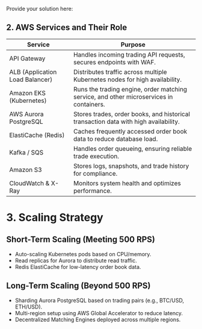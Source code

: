 Provide your solution here:

## 2. AWS Services and Their Role

| Service                   | Purpose                                                       |
|---------------------------|---------------------------------------------------------------|
| API Gateway               | Handles incoming trading API requests, secures endpoints with WAF. |
| ALB (Application Load Balancer) | Distributes traffic across multiple Kubernetes nodes for high availability. |
| Amazon EKS (Kubernetes)   | Runs the trading engine, order matching service, and other microservices in containers. |
| AWS Aurora PostgreSQL     | Stores trades, order books, and historical transaction data with high availability. |
| ElastiCache (Redis)       | Caches frequently accessed order book data to reduce database load. |
| Kafka / SQS               | Handles order queueing, ensuring reliable trade execution. |
| Amazon S3                 | Stores logs, snapshots, and trade history for compliance. |
| CloudWatch & X-Ray        | Monitors system health and optimizes performance. |

# 3. Scaling Strategy

## Short-Term Scaling (Meeting 500 RPS)
- Auto-scaling Kubernetes pods based on CPU/memory.
- Read replicas for Aurora to distribute read traffic.
- Redis ElastiCache for low-latency order book data.

## Long-Term Scaling (Beyond 500 RPS)
- Sharding Aurora PostgreSQL based on trading pairs (e.g., BTC/USD, ETH/USD).
- Multi-region setup using AWS Global Accelerator to reduce latency.
- Decentralized Matching Engines deployed across multiple regions.